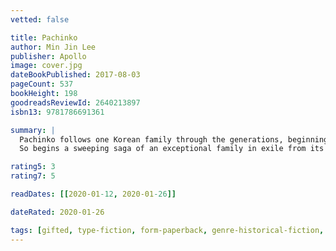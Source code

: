```yaml
---
vetted: false

title: Pachinko
author: Min Jin Lee
publisher: Apollo
image: cover.jpg
dateBookPublished: 2017-08-03
pageCount: 537
bookHeight: 198
goodreadsReviewId: 2640213897
isbn13: 9781786691361

summary: |
  Pachinko follows one Korean family through the generations, beginning in early 1900s Korea with Sunja, the prized daughter of a poor yet proud family, whose unplanned pregnancy threatens to shame them all. Deserted by her lover, Sunja is saved when a young tubercular minister offers to marry and bring her to Japan. 
  So begins a sweeping saga of an exceptional family in exile from its homeland and caught in the indifferent arc of history. Through desperate struggles and hard-won triumphs, its members are bound together by deep roots as they face enduring questions of faith, family, and identity.

rating5: 3
rating7: 5

readDates: [[2020-01-12, 2020-01-26]]

dateRated: 2020-01-26

tags: [gifted, type-fiction, form-paperback, genre-historical-fiction, sub-racism, tbr-2020, sub-war]
---
```

